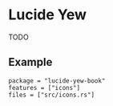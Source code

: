 # Lucide Yew

TODO

## Example

```toml,trunk
package = "lucide-yew-book"
features = ["icons"]
files = ["src/icons.rs"]
```
